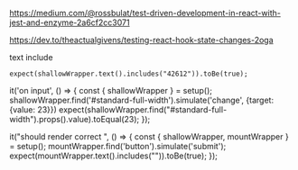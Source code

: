 https://medium.com/@rossbulat/test-driven-development-in-react-with-jest-and-enzyme-2a6cf2cc3071


https://dev.to/theactualgivens/testing-react-hook-state-changes-2oga

text include

    expect(shallowWrapper.text().includes("42612")).toBe(true);


  it('on input', () => {
    const { shallowWrapper } = setup();
    shallowWrapper.find('#standard-full-width').simulate('change', {target: {value: 23}})
    expect(shallowWrapper.find("#standard-full-width").props().value).toEqual(23);
  });


  it("should render correct ", () => {
    const { shallowWrapper, mountWrapper } = setup();
    mountWrapper.find('button').simulate('submit');
    expect(mountWrapper.text().includes("")).toBe(true);
  });
